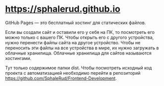 # https://sphalerud.github.io

GitHub Pages — это бесплатный хостинг для статических файлов.

Если вы создали сайт и оставили его у себя на ПК, то посмотреть его можно только с вашего ПК. Чтобы открыть его с другого устройства, нужно перенести файлы сайта на другое устройство. Чтобы не переносить эти файлы на все устройства в мире, их нужно загружать в облачные хранилища. Облачные хранилища для сайтов называются хостингами.

Тут только содержимое папки dist. Чтобы посмотреть исходный код проекта с автоматизацией необходимо перейти в репозиторий https://github.com/SphaleRud/Frontend-Development.
